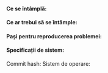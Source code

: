 #### Ce se întâmplă:

#### Ce ar trebui să se întâmple: 

#### Pași pentru reproducerea problemei:

#### Specificații de sistem:
Commit hash:
Sistem de operare:
